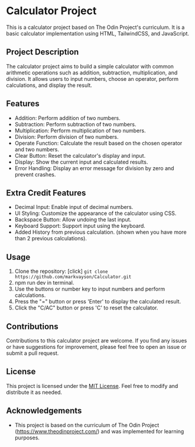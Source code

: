 # Calculator Project

This is a calculator project based on The Odin Project's curriculum. It is a basic calculator implementation using HTML, TailwindCSS, and JavaScript.

## Project Description

The calculator project aims to build a simple calculator with common arithmetic operations such as addition, subtraction, multiplication, and division. It allows users to input numbers, choose an operator, perform calculations, and display the result.

## Features

- Addition: Perform addition of two numbers.
- Subtraction: Perform subtraction of two numbers.
- Multiplication: Perform multiplication of two numbers.
- Division: Perform division of two numbers.
- Operate Function: Calculate the result based on the chosen operator and two numbers.
- Clear Button: Reset the calculator's display and input.
- Display: Show the current input and calculated results.
- Error Handling: Display an error message for division by zero and prevent crashes.

## Extra Credit Features

- Decimal Input: Enable input of decimal numbers.
- UI Styling: Customize the appearance of the calculator using CSS.
- Backspace Button: Allow undoing the last input.
- Keyboard Support: Support input using the keyboard.
- Added History from previous calculation. (shown when you have more than 2 previous calculations).

## Usage

1. Clone the repository: [click] `git clone https://github.com/markvayson/Calculator.git`
2. npm run dev in terminal.
3. Use the buttons or number key to input numbers and perform calculations.
4. Press the "=" button or press 'Enter' to display the calculated result.
5. Click the "C/AC" button or press 'C' to reset the calculator.

## Contributions

Contributions to this calculator project are welcome. If you find any issues or have suggestions for improvement, please feel free to open an issue or submit a pull request.

## License

This project is licensed under the [MIT License](LICENSE). Feel free to modify and distribute it as needed.

## Acknowledgements

- This project is based on the curriculum of The Odin Project (https://www.theodinproject.com/) and was implemented for learning purposes.
